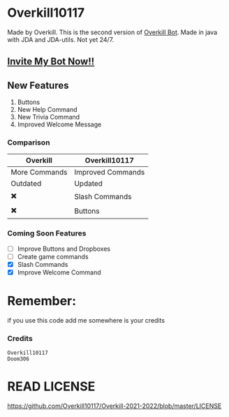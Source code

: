 # Overkill10117
Made by Overkill. This is the second version of [Overkill Bot](https://github.com/Overkill10117/Overkill). 
Made in java with JDA and JDA-utils. Not yet 24/7.

## [Invite My Bot Now!!](https://discord.com/api/oauth2/authorize?client_id=906076911904636948&permissions=0&scope=bot%20applications.commands)

## New Features
1. Buttons
2. New Help Command
3. New Trivia Command
4. Improved Welcome Message

### Comparison
| Overkill  | Overkill10117 |
| ------------- | ------------- |
| More Commands  | Improved Commands  |
| Outdated  | Updated  |
| ✖️  | Slash Commands  |
| ✖️  | Buttons  |


### Coming Soon Features
- [ ] Improve Buttons and Dropboxes
- [ ] Create game commands
- [x] Slash Commands
- [x] Improve Welcome Command

# Remember:
if you use this code add me somewhere is your credits

### Credits
```
Overkill10117
Doom306
```
# READ LICENSE
https://github.com/Overkill10117/Overkill-2021-2022/blob/master/LICENSE
